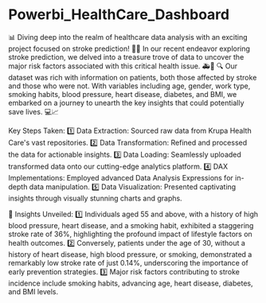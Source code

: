 # Powerbi_HealthCare_Dashboard
📊 Diving deep into the realm of healthcare data analysis with an exciting project focused on stroke prediction! 🧠💡
In our recent endeavor exploring stroke prediction, we delved into a treasure trove of data to uncover the major risk factors associated with this critical health issue. 🚑💼
🔍 Our dataset was rich with information on patients, both those affected by stroke and those who were not. With variables including age, gender, work type, smoking habits, blood pressure, heart disease, diabetes, and BMI, we embarked on a journey to unearth the key insights that could potentially save lives. 💻📈

Key Steps Taken:
1️⃣ Data Extraction: Sourced raw data from Krupa Health Care's vast repositories.
2️⃣ Data Transformation: Refined and processed the data for actionable insights.
3️⃣ Data Loading: Seamlessly uploaded transformed data onto our cutting-edge analytics platform.
4️⃣ DAX Implementations: Employed advanced Data Analysis Expressions for in-depth data manipulation.
5️⃣ Data Visualization: Presented captivating insights through visually stunning charts and graphs.

🔑 Insights Unveiled:
1️⃣ Individuals aged 55 and above, with a history of high blood pressure, heart disease, and a smoking habit, exhibited a staggering stroke rate of 36%, highlighting the profound impact of lifestyle factors on health outcomes.
2️⃣ Conversely, patients under the age of 30, without a history of heart disease, high blood pressure, or smoking, demonstrated a remarkably low stroke rate of just 0.14%, underscoring the importance of early prevention strategies.
3️⃣ Major risk factors contributing to stroke incidence include smoking habits, advancing age, heart disease, diabetes, and BMI levels.
